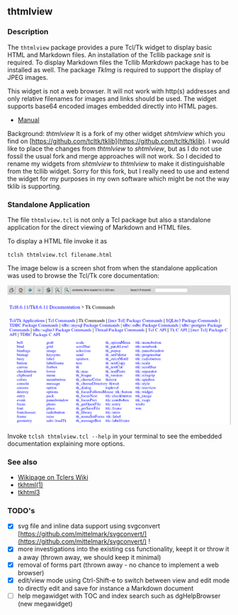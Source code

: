 ## thtmlview

### Description

The `thtmlview` package provides a pure Tcl/Tk widget to display basic HTML and
Markdown files. An installation of the Tcllib package *snit* is required. To
display Markdown files the Tcllib *Markdown* package has to be installed as
well. The package *TkImg* is required to support the display of JPEG images.

This widget is not a web browser. It will not work with http(s) addresses and
only relative filenames for images and links should be used. The widget supports
base64 encoded images embedded directly into HTML pages.

* [Manual](http://htmlpreview.github.io/?https://github.com/mittelmark/thtmlview/blob/master/thtmlview/thtmlview.html)

Background: _thtmlview_ It is a fork of my other widget _shtmlview_ which you find on [https://github.com/tcltk/tklib](https://github.com/tcltk/tklib).
I would like to place the changes from _thtmlview_ to _shtmlview_, but as I do not use fossil the usual fork and merge approaches will not work. 
So I decided to rename my widgets from _shtmlview_ to _thtmlview_ to make it distinguishable
from the tcllib widget. Sorry for this fork, but I really need to use and extend the widget
for my purposes in my own software which might be not the way tklib is supporting.


### Standalone Application

The file `thtmlview.tcl` is not only a Tcl package but also a standalone
application for the direct viewing of Markdown and HTML files.

To display a HTML file invoke it as

```
tclsh thtmlview.tcl filename.html
```

The image below is a screen shot from when the standalone application was used
to browse the Tcl/Tk core documentation:

![Tcl manual tkcmd](img/thtmlview-tkcmd.png)

Invoke `tclsh thtmlview.tcl --help` in your terminal to see the embedded
documentation explaining more options.

### See also

* [Wikipage on Tclers Wiki](https://wiki.tcl-lang.org/page/thtmlview)
* [tkhtml(1)](https://github.com/wjoye/tkhtml1)
* [tkhtml3](http://tkhtml.tcl.tk/index.html)

### TODO's

* [x] svg file and inline data support using svgconvert [https://github.com/mittelmark/svgconvert/](https://github.com/mittelmark/svgconvert/) !
* [x] more investigations into the existing css functionality, keept it or throw it a away  (thrown away, we should keep it minimal)
* [x] removal of forms part (thrown away - no chance to implement a web browser)
* [x] edit/view mode using Ctrl-Shift-e to switch between view and edit mode to directly edit and save for instance a Markdown document
* [ ] help megawidget with TOC and index search such as dgHelpBrowser (new megawidget)
